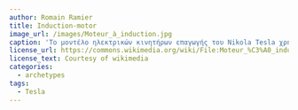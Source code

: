 ```yaml
---
author: Romain Ramier
title: Induction-motor
image_url: /images/Moteur_à_induction.jpg
caption: 'Το μοντέλο ηλεκτρικών κινητήρων επαγωγής του Nikola Tesla χρησιμοποιείται για να επεξηγήσει τις αξιώσεις στο δίπλωμα ευρεσιτεχνίας του από το 1887-1888 (μέρος της συλλογής Imperial College of Science Technology and Medicine στο Λονδίνο)'
license_url: https://commons.wikimedia.org/wiki/File:Moteur_%C3%A0_induction.jpg
license_text: Courtesy of wikimedia
categories:
  - archetypes
tags:
  - Tesla
---
```

